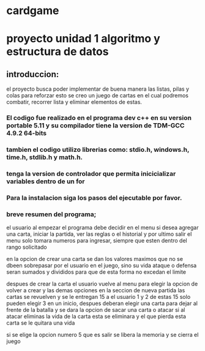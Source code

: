 # cardgame
# proyecto unidad 1 algoritmo y estructura de datos
 
 ## introduccion:
   el proyecto busca poder implementar de buena manera las listas, pilas y colas para reforzar esto se creo un juego de cartas en el cual podremos combatir, recorrer lista y eliminar    elementos de estas.
   ### El codigo fue realizado en el programa dev c++ en su version portable 5.11 y su compilador tiene la version de TDM-GCC 4.9.2 64-bits
   ### tambien el codigo utilizo librerias como: stdio.h, windows.h, time.h, stdlib.h y math.h.
   ### tenga la version de controlador que permita inicicializar variables dentro de un for

   ### Para la instalacion siga los pasos del ejecutable por favor.

### breve resumen del programa;
 el usuario al empezar el programa debe decidir en el menu si desea agregar una carta, iniciar la partida, ver las reglas o el historial y por ultimo salir
 el menu solo tomara numeros para ingresar, siempre que esten dentro del rango solicitado

 en la opcion de crear una carta se dan los valores maximos que no se dbeen sobrepasar por el usuario en el juego, sino su vida ataque o defensa seran sumados y divididos para que de esta forma no excedan el limite

 despues de crear la carta el usuario vuelve al menu para elegir la opcion de volver a crear y las demas opciones
 en la seccion de nueva partida las cartas se revuelven y se le entregan 15 a el usuario 1 y 2
 de estas 15 solo pueden elegir 3 en un inicio, despues deberan elegir una carta para dejar al frente de la batalla
 y se dara la opcion de sacar una carta o atacar
 si al atacar eliminas la vida de la carta esta se eliminara y el que pierda esta carta se le quitara una vida

si se elige la opcion numero 5 que es salir 
se libera la memoria y se cierra el juego 
